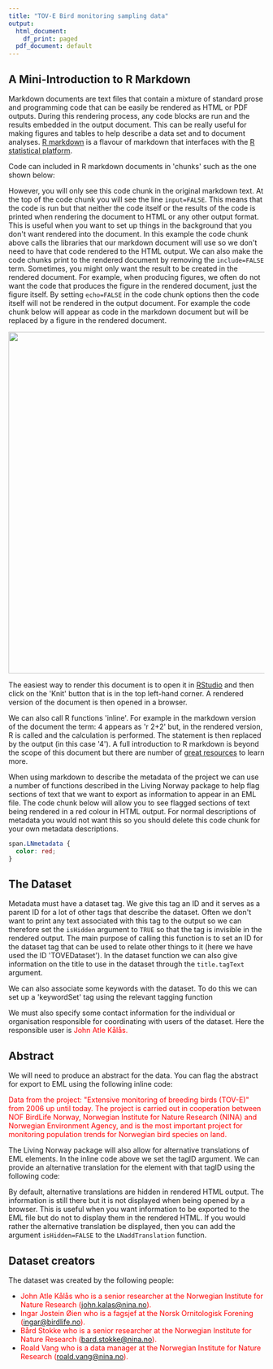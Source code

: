 ```yaml
---
title: "TOV-E Bird monitoring sampling data"
output:
  html_document:
    df_print: paged
  pdf_document: default
---
```


## A Mini-Introduction to R Markdown

Markdown documents are text files that contain a mixture of standard prose and programming code that can be easily be rendered as HTML or PDF outputs.  During this rendering process, any code blocks are run and the results embedded in the output document.  This can be really useful for making figures and tables to help describe a data set and to document analyses.  [R markdown](https://rmarkdown.rstudio.com/) is a flavour of markdown that interfaces with the [R statistical platform](https://www.r-project.org/).

Code can included in R markdown documents in 'chunks' such as the one shown below:



However, you will only see this code chunk in the original markdown text.  At the top of the code chunk you will see the line `input=FALSE`.  This means that the code is run but that neither the code itself or the results of the code is printed when rendering the document to HTML or any other output format.  This is useful when you want to set up things in the background that you don't want rendered into the document.  In this example the code chunk above calls the libraries that our markdown document will use so we don't need to have that code rendered to the HTML output.  We can also make the code chunks print to the rendered document by removing the `include=FALSE` term.  Sometimes, you might only want the result to be created in the rendered document.  For example, when producing figures, we often do not want the code that produces the figure in the rendered document, just the figure itself.  By setting `echo=FALSE` in the code chunk options then the code itself will not be rendered in the output document.  For example the code chunk below will appear as code in the markdown document but will be replaced by a figure in the rendered document.

<img src="C:/Users/joseph.chipperfield/AppData/Local/Temp/RtmpklQzlO/preview-1144769464a4.dir/LNWorkshopExample_TOV-E_Metadata_files/figure-html/figExample-1.png" width="672" />

The easiest way to render this document is to open it in [RStudio](https://www.rstudio.com/) and then click on the 'Knit' button that is in the top left-hand corner. A rendered version of the document is then opened in a browser.

We can also call R functions 'inline'.  For example in the markdown version of the document the term: 4 appears as 'r 2+2' but, in the rendered version, R is called and the calculation is performed.  The statement is then replaced by the output (in this case '4').  A full introduction to R markdown is beyond the scope of this document but there are number of [great resources](https://bookdown.org/yihui/rmarkdown/) to learn more.

When using markdown to describe the metadata of the project we can use a number of functions described in the Living Norway package to help flag sections of text that we want to export as information to appear in an EML file.  The code chunk below will allow you to see flagged sections of text being rendered in a red colour in HTML output.  For normal descriptions of metadata you would not want this so you should delete this code chunk for your own metadata descriptions.


```css
span.LNmetadata {
  color: red;
}
```


<style type="text/css">
span.LNmetadata {
  color: red;
}
</style>

## The Dataset

Metadata must have a dataset tag.  We give this tag an ID and it serves as a parent ID for a lot of other tags that describe the dataset.  Often we don't want to print any text associated with this tag to the output so  we can therefore set the `isHidden` argument to `TRUE` so that the tag is invisible in the rendered output.  The main purpose of calling this function is to set an ID for the dataset tag that can be used to relate other things to it (here we have used the ID 'TOVEDataset').  In the dataset function we can also give information on the title to use in the dataset through the `title.tagText` argument.

<span id="LNdataset_TOVEDataset" class="LNmetadata" style="display:none"/><span id="LNtitle_72cba2fb-9df7-4c99-a574-7ae27d4cb5cc_TOVEDataset" class="LNmetadata" style="display:none">TOV-E Bird monitoring sampling data</span>

We can also associate some keywords with the dataset.  To do this we can set up a 'keywordSet' tag using the relevant tagging function <span id="LNkeywordSet_TOVEKeywordSet_TOVEDataset" class="LNmetadata" style="display:none"/> and then specifying keywords such as <span id="LNkeyword_4e9886a1-e7e8-4406-8b97-5923ed3c39c0_TOVEKeywordSet" class="LNmetadata">breeding birds</span> and <span id="LNkeyword_5e9bf0a1-8fad-4391-a7b1-f6fdf56c6204_TOVEKeywordSet" class="LNmetadata">sampling event</span>.

We must also specify some contact information for the individual or organisation responsible for coordinating with users of the dataset.  Here the responsible user is <span id="LNcontact_TOVEContact_TOVEDataset" class="LNmetadata"/> <span id="LNindividualName_456b4f78-f7e4-43b9-8ebc-26553ff60359_TOVEContact" class="LNmetadata"/><span id="LNgivenName_64d328cb-6918-451e-8333-1e9b567294b9_456b4f78-f7e4-43b9-8ebc-26553ff60359" class="LNmetadata">John Atle</span> <span id="LNsurName_0cdd6454-216c-4338-afbe-e334721a669a_456b4f78-f7e4-43b9-8ebc-26553ff60359" class="LNmetadata">Kålås</span>.

## Abstract

We will need to produce an abstract for the data.  You can flag the abstract for export to EML using the following inline code:

<span id="LNabstract_TOVEAbstract_TOVEDataset" class="LNmetadata">Data from the project: "Extensive monitoring of breeding birds (TOV-E)" from 2006 up until today.  The project is carried out in cooperation between NOF BirdLife Norway, Norwegian Institute for Nature Research (NINA) and Norwegian Environment Agency, and is the most important project for monitoring population trends for Norwegian bird species on land.</span>

The Living Norway package will also allow for alternative translations of EML elements.  In the inline code above we set the tagID argument.  We can provide an alternative translation for the element with that tagID using the following code:

<span id="LNvalue_d9e772f5-0882-4872-a8e8-219322c3946a_TOVEAbstract" class="LNmetadata" style="display:none" xml:lang="nb">Data fra prosjektet "Ekstensiv overvåking av hekkefugl (TOV-E)" fra 2006 og frem til i dag.  Prosjektet utføres i samarbeid mellom Norsk Ornitologisk Forening, Norsk Institutt for Naturforskning og Miljødirektoratet og er det viktigste prosjektet for å overvåke populasjonstrender for norske fuglearter på land.</span>

By default, alternative translations are hidden in rendered HTML output.  The information is still there but it is not displayed when being opened by a browser.  This is useful when you want information to be exported to the EML file but do not to display them in the rendered HTML.  If you would rather the alternative translation be displayed, then you can add the argument `isHidden=FALSE` to the `LNaddTranslation` function.

## Dataset creators

The dataset was created by the following people:

  + <span id="LNcreator_TOVECreator1_TOVEDataset" class="LNmetadata"/><span id="LNindividualName_d378d37c-e0fe-44be-b9cd-9e8d85f4a2f1_TOVECreator1" class="LNmetadata"/><span id="LNgivenName_66739475-2f1a-4f63-8759-ee757b88b422_d378d37c-e0fe-44be-b9cd-9e8d85f4a2f1" class="LNmetadata">John Atle</span> <span id="LNsurName_033a81b6-c947-46bf-b929-3dee4cd85605_d378d37c-e0fe-44be-b9cd-9e8d85f4a2f1" class="LNmetadata">Kålås</span> who is a <span id="LNpositionName_fb3ba8f2-20e0-431e-a7b4-ee712d8524da_TOVECreator1" class="LNmetadata">senior researcher</span> at the <span id="LNorganizationName_97982afb-9c20-4f57-823e-3fd25dd1800e_TOVECreator1" class="LNmetadata">Norwegian Institute for Nature Research</span> (<span id="LNelectronicMailAddress_e5452d43-b819-4286-b8e7-b4d18c5ca20c_TOVECreator1" class="LNmetadata">john.kalas@nina.no</span>).
  + <span id="LNcreator_TOVECreator2_TOVEDataset" class="LNmetadata"/><span id="LNindividualName_93b0a3e8-fd33-4665-8a60-b8b55035d850_TOVECreator2" class="LNmetadata"/><span id="LNgivenName_95cc00d6-1a92-40e0-ab66-964f4b802038_93b0a3e8-fd33-4665-8a60-b8b55035d850" class="LNmetadata">Ingar Jostein</span> <span id="LNsurName_dbe4ec43-2471-4386-b83b-d93f3ab169bb_93b0a3e8-fd33-4665-8a60-b8b55035d850" class="LNmetadata">Øien</span> who is a <span id="LNpositionName_c0193865-405e-40c0-b280-4f0efbc5ce49_TOVECreator2" class="LNmetadata">fagsjef</span> at the <span id="LNorganizationName_2a25a447-3365-4a56-b524-40fe98095b00_TOVECreator2" class="LNmetadata">Norsk Ornitologisk Forening</span> (<span id="LNelectronicMailAddress_cc80b2f4-af44-49be-8f28-7dc18a20f9c3_TOVECreator2" class="LNmetadata">ingar@birdlife.no</span>).
  + <span id="LNcreator_TOVECreator3_TOVEDataset" class="LNmetadata"/><span id="LNindividualName_7eb30bf5-d244-4e4d-ad09-893c9304d1a6_TOVECreator3" class="LNmetadata"/><span id="LNgivenName_8b77e8e8-dcd2-422f-92c6-0a8e123201b9_7eb30bf5-d244-4e4d-ad09-893c9304d1a6" class="LNmetadata">Bård</span> <span id="LNsurName_0a59e3c6-12e5-4d36-8d2a-03d99c80c07d_7eb30bf5-d244-4e4d-ad09-893c9304d1a6" class="LNmetadata">Stokke</span> who is a <span id="LNpositionName_8ac2f4b9-1835-47cf-8949-a3ca50fa2539_TOVECreator3" class="LNmetadata">senior researcher</span> at the <span id="LNorganizationName_4ca13792-f1e5-4279-adfb-b8f4d54f612d_TOVECreator3" class="LNmetadata">Norwegian Institute for Nature Research</span> (<span id="LNelectronicMailAddress_c620b6d7-e980-4c28-bf4c-b044c7655d2a_TOVECreator3" class="LNmetadata">bard.stokke@nina.no</span>).
  + <span id="LNcreator_TOVECreator4_TOVEDataset" class="LNmetadata"/><span id="LNindividualName_efd90d52-869f-4383-8a63-c6530a39de04_TOVECreator4" class="LNmetadata"/><span id="LNgivenName_d27cb798-48ec-49cd-a96c-0fb654ba4804_efd90d52-869f-4383-8a63-c6530a39de04" class="LNmetadata">Roald</span> <span id="LNsurName_340fd85a-2cb9-4e75-8b16-1783e0a8579b_efd90d52-869f-4383-8a63-c6530a39de04" class="LNmetadata">Vang</span> who is a <span id="LNpositionName_86880f1b-efe3-49e3-bbc5-4e9c55d87411_TOVECreator4" class="LNmetadata">data manager</span> at the <span id="LNorganizationName_ef2017cc-c648-4392-8e24-3e23ea92a982_TOVECreator4" class="LNmetadata">Norwegian Institute for Nature Research</span> (<span id="LNelectronicMailAddress_833dbaca-2be2-463c-b5da-e912dc9656b6_TOVECreator4" class="LNmetadata">roald.vang@nina.no</span>).
